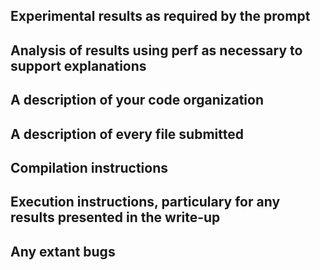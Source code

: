 ## Experimental results as required by the prompt

## Analysis of results using perf as necessary to support explanations

## A description of your code organization

## A description of every file submitted

## Compilation instructions

## Execution instructions, particulary for any results presented in the write-up

## Any extant bugs
